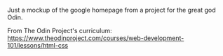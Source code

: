 Just a mockup of the google homepage from a project for the great god Odin.

From The Odin Project's curriculum: https://www.theodinproject.com/courses/web-development-101/lessons/html-css
